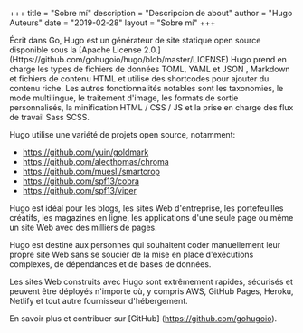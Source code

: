 +++
title = "Sobre mí"
description = "Descripcion de about"
author = "Hugo Auteurs"
date = "2019-02-28"
layout = "Sobre mí"
+++

Écrit dans Go, Hugo est un générateur de site statique open source disponible sous la [Apache License 2.0.] (Https://github.com/gohugoio/hugo/blob/master/LICENSE) Hugo prend en charge les types de fichiers de données TOML, YAML et JSON , Markdown et fichiers de contenu HTML et utilise des shortcodes pour ajouter du contenu riche. Les autres fonctionnalités notables sont les taxonomies, le mode multilingue, le traitement d'image, les formats de sortie personnalisés, la minification HTML / CSS / JS et la prise en charge des flux de travail Sass SCSS.

Hugo utilise une variété de projets open source, notamment:

* https://github.com/yuin/goldmark
* https://github.com/alecthomas/chroma
* https://github.com/muesli/smartcrop
* https://github.com/spf13/cobra
* https://github.com/spf13/viper

Hugo est idéal pour les blogs, les sites Web d'entreprise, les portefeuilles créatifs, les magazines en ligne, les applications d'une seule page ou même un site Web avec des milliers de pages.

Hugo est destiné aux personnes qui souhaitent coder manuellement leur propre site Web sans se soucier de la mise en place d'exécutions complexes, de dépendances et de bases de données.

Les sites Web construits avec Hugo sont extrêmement rapides, sécurisés et peuvent être déployés n'importe où, y compris AWS, GitHub Pages, Heroku, Netlify et tout autre fournisseur d'hébergement.

En savoir plus et contribuer sur [GitHub] (https://github.com/gohugoio).

